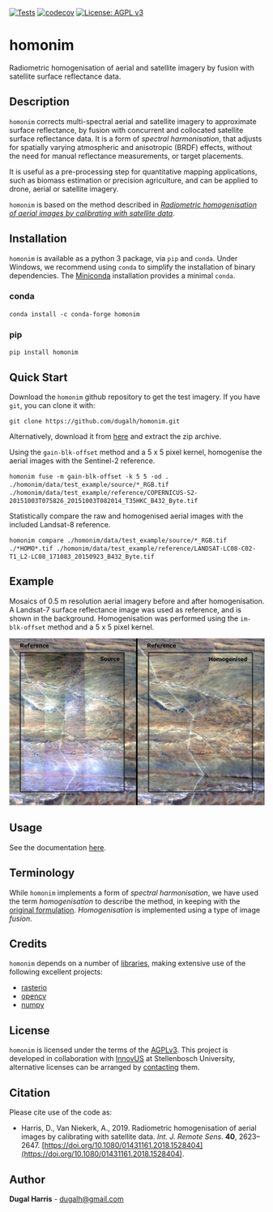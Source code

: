 [comment]: <> ([![Publish]&#40;https://github.com/dugalh/geedim/actions/workflows/publish.yml/badge.svg&#41;]&#40;https://github.com/dugalh/geedim/actions/workflows/publish.yml&#41;)
[![Tests](https://github.com/dugalh/homonim/actions/workflows/test.yml/badge.svg)](https://github.com/dugalh/homonim/actions/workflows/test.yml)
[![codecov](https://codecov.io/gh/dugalh/homonim/branch/main/graph/badge.svg?token=A01698K96C)](https://codecov.io/gh/dugalh/homonim)
[![License: AGPL v3](https://img.shields.io/badge/License-AGPL_v3-blue.svg)](https://www.gnu.org/licenses/agpl-3.0)

# homonim

Radiometric homogenisation of aerial and satellite imagery by fusion with satellite surface reflectance data.  

## Description

`homonim` corrects multi-spectral aerial and satellite imagery to approximate surface reflectance, by fusion with concurrent and collocated satellite surface reflectance data.  It is a form of *spectral harmonisation*, that  adjusts for spatially varying atmospheric and anisotropic (BRDF) effects, without the need for manual reflectance measurements, or target placements.  

It is useful as a pre-processing step for quantitative mapping applications, such as biomass estimation or precision agriculture, and can be applied to drone, aerial or satellite imagery.  

`homonim` is based on the method described in [*Radiometric homogenisation of aerial images by calibrating with satellite data*](https://www.researchgate.net/publication/328317307_Radiometric_homogenisation_of_aerial_images_by_calibrating_with_satellite_data).

## Installation
`homonim` is available as a python 3 package, via `pip` and `conda`.  Under Windows, we recommend using `conda` to simplify the installation of binary dependencies.  The [Miniconda](https://docs.conda.io/en/latest/miniconda.html) installation provides a minimal `conda`.
### conda
```shell
conda install -c conda-forge homonim
```
### pip
```shell
pip install homonim
```

## Quick Start
Download the `homonim` github repository to get the test imagery.  If you have `git`, you can clone it with: 
```shell
git clone https://github.com/dugalh/homonim.git
```
Alternatively, download it from [here](https://github.com/dugalh/homonim/archive/refs/heads/main.zip) and extract the zip archive.

Using the `gain-blk-offset` method and a 5 x 5 pixel kernel, homogenise the aerial images with the Sentinel-2 reference.   
```shell
homonim fuse -m gain-blk-offset -k 5 5 -od . ./homonim/data/test_example/source/*_RGB.tif ./homonim/data/test_example/reference/COPERNICUS-S2-20151003T075826_20151003T082014_T35HKC_B432_Byte.tif
```
Statistically compare the raw and homogenised aerial images with the included Landsat-8 reference.
```shell
homonim compare ./homonim/data/test_example/source/*_RGB.tif ./*HOMO*.tif ./homonim/data/test_example/reference/LANDSAT-LC08-C02-T1_L2-LC08_171083_20150923_B432_Byte.tif
```

## Example
Mosaics of 0.5 m resolution aerial imagery before and after homogenisation.  A Landsat-7 surface reflectance image was used as reference, and is shown in the background.  Homogenisation was performed using the `im-blk-offset` method and a 5 x 5 pixel kernel.  

![example](data/readme_eg.jpg)

## Usage
See the documentation [here](docs/usage.rst).

## Terminology
While `homonim` implements a form of *spectral harmonisation*, we have used the term *homogenisation* to describe the method, in keeping with the [original formulation](https://www.researchgate.net/publication/328317307_Radiometric_homogenisation_of_aerial_images_by_calibrating_with_satellite_data).  *Homogenisation* is implemented using a type of image *fusion*.

## Credits

`homonim` depends on a number of [libraries](meta.yaml), making extensive use of the following excellent projects:

* [rasterio](https://github.com/rasterio/rasterio)
* [opencv](https://github.com/opencv/opencv) 
* [numpy](https://github.com/numpy/numpy)

## License
`homonim` is licensed under the terms of the [AGPLv3](https://www.gnu.org/licenses/agpl-3.0.en.html).  This project is developed in collaboration with [InnovUS](https://www.innovus.co.za/) at Stellenbosch University, alternative licenses can be arranged by [contacting](mailto:sjdewet@sun.ac.za) them.

## Citation
Please cite use of the code as: 
- Harris, D., Van Niekerk, A., 2019. Radiometric homogenisation of aerial images by calibrating with satellite data. *Int. J. Remote Sens.* **40**, 2623–2647. [https://doi.org/10.1080/01431161.2018.1528404](https://doi.org/10.1080/01431161.2018.1528404). 

## Author
**Dugal Harris** - [dugalh@gmail.com](mailto:dugalh@gmail.com)
